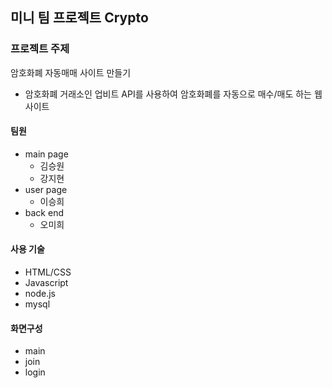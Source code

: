 ## 미니 팀 프로젝트 Crypto


### 프로젝트 주제
암호화폐 자동매매 사이트 만들기

- 암호화폐 거래소인 업비트 API를 사용하여 암호화폐를 자동으로 매수/매도 하는 웹사이트 

#### 팀원
- main page
  - 김승원
  - 강지현
- user page
  - 이승희
- back end
  - 오미희

#### 사용 기술
- HTML/CSS
- Javascript
- node.js
- mysql

#### 화면구성
- main
- join
- login

